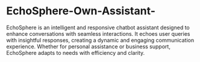 # EchoSphere-Own-Assistant-
EchoSphere is an intelligent and responsive chatbot assistant designed to enhance conversations with seamless interactions. It echoes user queries with insightful responses, creating a dynamic and engaging communication experience. Whether for personal assistance or business support, EchoSphere adapts to needs with efficiency and clarity.
